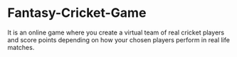 # Fantasy-Cricket-Game
It is an online game where you create a virtual team of real cricket players and score points
depending on how your chosen players perform in real life matches. 
